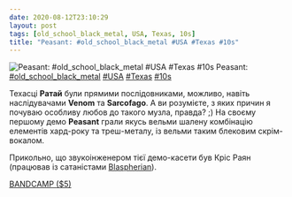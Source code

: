 ```yaml
---
date: 2020-08-12T23:10:29
layout: post
tags: [old_school_black_metal, USA, Texas, 10s]
title: "Peasant: #old_school_black_metal #USA #Texas #10s"
---
```

![Peasant: #old_school_black_metal #USA #Texas #10s](https://res.cloudinary.com/vast-space-unexplored/image/upload/q_auto,dpr_auto,w_auto/photos/photo_1037_12-08-2020_23-10-29.jpg)
Peasant: [#old_school_black_metal](/tags/#old_school_black_metal) [#USA](/tags/#USA) [#Texas](/tags/#Texas) [#10s](/tags/#10s)

Техасці **Ратай** були прямими послідовниками, можливо, навіть наслідувачами **Venom** та **Sarcofago**. А ви розумієте, з яких причин я почуваю особливу любов до такого музла, правда? ;) На своєму першому демо **Peasant** грали якусь вельми шалену комбінацію елементів хард-року та треш-металу, із вельми таким блековим скрім-вокалом.

Прикольно, що звукоінженером тієї демо-касети був Кріс Раян (працював із сатаністами [Blaspherian](/2020-06-07-blaspherian--old-school-death-metal-blackened-death-metal)).

[BANDCAMP ($5)](https://peasanthtx.bandcamp.com/album/peasant-tape-demo)